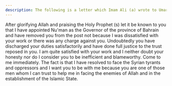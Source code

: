 ```yaml
---
description: The following is a letter which Imam Ali (a) wrote to Umar bin Abi Salama Mukhzumi when Imam Ali (a) called him back from the Governorship of Bahrain and appointed Nu'man bin Ajlan Zuraqi in his place...
---
```


After glorifying Allah and praising the Holy Prophet (s) let it be known to you that I have 
appointed Nu'man as the Governor of the province of Bahrain and have removed you from 
the post not because I was dissatisfied with your work or there was any charge against you. 
Undoubtedly you have discharged your duties satisfactorily and have done full justice to the 
trust reposed in you. I am quite satisfied with your work and I neither doubt your honesty nor 
do I consider you to be inefficient and blameworthy. 
Come to me immediately. The fact is that I have resolved to face the Syrian tyrants and 
oppressors and I want you to be with me because you are one of those men whom I can trust 
to help me in facing the enemies of Allah and in the establishment of the Islamic State.